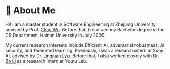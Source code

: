 # 🧐 About Me

Hi! I am a master student in Software Engineering at Zhejiang University, advised by Prof. [Chao Wu](https://scholar.google.com.hk/citations?user=gpTPt58AAAAJ&hl=zh-CN). Before that, I received my Bachelor degree in the CS Department, Hainan University in July 2020.

My current research interests include Efficient AI, adversarial robustness, AI security, and federated learning. Previously, I was a research intern at Sony AI, advised by Dr. [Lingjuan Lyu](https://scholar.google.com.hk/citations?user=0Om30ZUAAAAJ&hl=zh-CN&oi=ao). Before that, I also worked closely with Dr. [Bo Li](https://scholar.google.com.hk/citations?user=NVzQ87sAAAAJ&hl=zh-CN&oi=sra) as a research intern at Youtu Lab.
